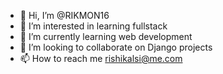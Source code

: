 - 👋 Hi, I’m @RIKMON16
- 👀 I’m interested in learning fullstack
- 🌱 I’m currently learning web development
- 💞️ I’m looking to collaborate on Django projects 
- 📫 How to reach me rishikalsi@me.com

<!---
RIKMON16/RIKMON16 is a ✨ special ✨ repository because its `README.md` (this file) appears on your GitHub profile.
You can click the Preview link to take a look at your changes.
--->
